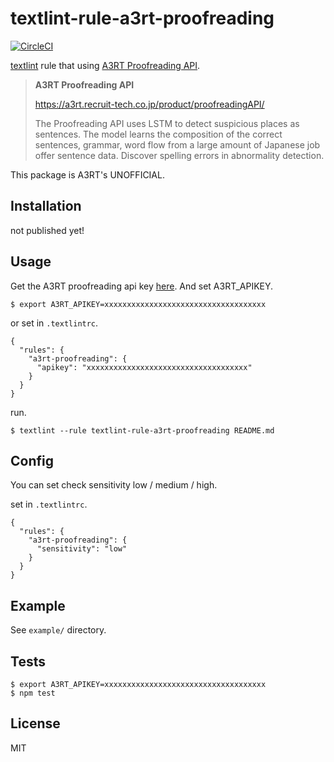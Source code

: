 # textlint-rule-a3rt-proofreading

[![CircleCI](https://circleci.com/gh/sters/textlint-rule-a3rt-proofreading.svg?style=svg)](https://circleci.com/gh/sters/textlint-rule-a3rt-proofreading)

[textlint](https://github.com/textlint/textlint) rule that using [A3RT Proofreading API](https://a3rt.recruit-tech.co.jp/product/proofreadingAPI/).

> **A3RT Proofreading API**
>
> https://a3rt.recruit-tech.co.jp/product/proofreadingAPI/
> 
> The Proofreading API uses LSTM to detect suspicious places as sentences.
> The model learns the composition of the correct sentences, grammar, word flow from a large amount of Japanese job offer sentence data.
> Discover spelling errors in abnormality detection.

This package is A3RT's UNOFFICIAL.


## Installation

not published yet!

## Usage

Get the A3RT proofreading api key [here](https://a3rt.recruit-tech.co.jp/product/proofreadingAPI/).
And set A3RT_APIKEY.

```
$ export A3RT_APIKEY=xxxxxxxxxxxxxxxxxxxxxxxxxxxxxxxxxxxx
```

or set in `.textlintrc`.

```
{
  "rules": {
    "a3rt-proofreading": {
      "apikey": "xxxxxxxxxxxxxxxxxxxxxxxxxxxxxxxxxxxx"
    }
  }
}
```

run.

```
$ textlint --rule textlint-rule-a3rt-proofreading README.md
```

## Config

You can set check sensitivity low / medium / high.

set in `.textlintrc`.

```
{
  "rules": {
    "a3rt-proofreading": {
      "sensitivity": "low"
    }
  }
}
```

## Example

See `example/` directory.


## Tests

```
$ export A3RT_APIKEY=xxxxxxxxxxxxxxxxxxxxxxxxxxxxxxxxxxxx
$ npm test
```

## License

MIT
